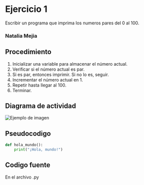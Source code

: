 # Ejercicio 1
Escribir un programa que imprima los numeros pares del 0 al 100.

### Natalia Mejia 

## Procedimiento 
1. Inicializar una variable para almacenar el número actual.
2. Verificar si el número actual es par.
3. Si es par, entonces imprimir. Si no lo es, seguir.
4. Incrementar el número actual en 1.
5. Repetir hasta llegar al 100.
6. Terminar.

## Diagrama de actividad
![Ejemplo de imagen](https://ejemplo.com/imagen.png)


## Pseudocodigo
```python
def hola_mundo():
    print("¡Hola, mundo!")
```

## Codigo fuente
En el archivo .py